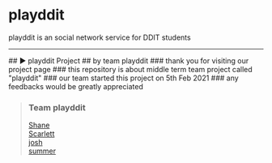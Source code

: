 # playddit
playddit is an social network service for DDIT students
<hr>
## ▶️ playddit Project
## by team playddit
### thank you for visiting our project page
### this repository is about middle term team project called "playddit"
### our team started this project on 5th Feb 2021
### any feedbacks would be greatly appreciated

>### Team playddit
>[Shane](https://github.com/Shane-Park)   
>[Scarlett](https://github.com/Scarl-ett)   
>[josh](https://github.com/JeonghoonWon)   
>[summer](https://github.com/5UMMER)   
